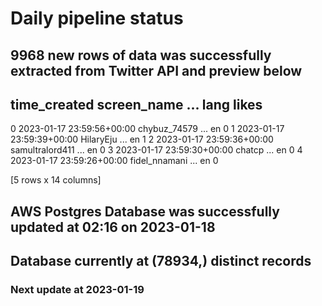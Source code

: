 # Daily pipeline status
## 9968 new rows of data was successfully extracted from Twitter API and preview below
##                time_created      screen_name  ... lang likes
0 2023-01-17 23:59:56+00:00     chybuz_74579  ...   en     0
1 2023-01-17 23:59:39+00:00        HilaryEju  ...   en     1
2 2023-01-17 23:59:36+00:00  samultralord411  ...   en     0
3 2023-01-17 23:59:30+00:00           chatcp  ...   en     0
4 2023-01-17 23:59:26+00:00    fidel_nnamani  ...   en     0

[5 rows x 14 columns]
## AWS Postgres Database was successfully updated at  02:16 on 2023-01-18
## Database currently at (78934,) distinct records
### Next update at 2023-01-19

